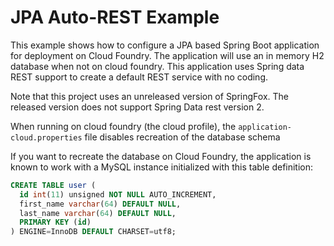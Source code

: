 # JPA Auto-REST Example

This example shows how to configure a JPA based Spring Boot application for deployment on Cloud Foundry. The application will use an in memory H2 database when not on cloud foundry. This application uses Spring data REST support to create a default REST service with no coding.

Note that this project uses an unreleased version of SpringFox. The released version does not support Spring Data rest version 2.

When running on cloud foundry (the cloud profile), the `application-cloud.properties` file disables recreation of the database schema

If you want to recreate the database on Cloud Foundry, the application is known to work with a MySQL instance initialized with this table definition:

```sql
CREATE TABLE user (
  id int(11) unsigned NOT NULL AUTO_INCREMENT,
  first_name varchar(64) DEFAULT NULL,
  last_name varchar(64) DEFAULT NULL,
  PRIMARY KEY (id)
) ENGINE=InnoDB DEFAULT CHARSET=utf8;
```
